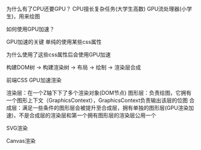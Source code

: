 为什么有了CPU还要GPU？
CPU擅长复杂任务(大学生高数)
GPU流处理器(小学生)，用来绘图


如何使用GPU加速？

GPU加速的关键
单纯的使用某些css属性

为什么使用了这些css属性后会使用GPU加速

构建DOM树 -> 构建渲染树 -> 布局 -> 绘制 -> 渲染层合成

前端CSS GPU加速渲染

渲染层：在一个Z轴下下了多个渲染对象(DOM节点)
图形层：负责绘图，它拥有一个图形上下文（GraphicsContext），GraphicsContext负责输出该层的位图
合成层：满足一些条件的图形层会被提升至合成层，拥有单独的图形层(GPU渲染加速)，不是合成层的渲染层和第一个拥有图形层的渲染层公用一个


SVG渲染


Canvas渲染

